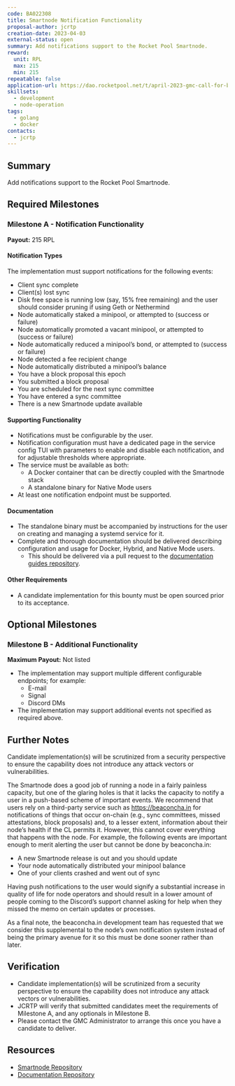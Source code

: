 ```yaml
---
code: BA022308
title: Smartnode Notification Functionality
proposal-author: jcrtp
creation-date: 2023-04-03
external-status: open
summary: Add notifications support to the Rocket Pool Smartnode.
reward:
  unit: RPL
  max: 215
  min: 215
repeatable: false
application-url: https://dao.rocketpool.net/t/april-2023-gmc-call-for-bounty-applications-deadline-is-april-15th/1637/10
skillsets:
  - development
  - node-operation
tags: 
  - golang
  - docker
contacts:
  - jcrtp
---
```


## Summary 

Add notifications support to the Rocket Pool Smartnode.

## Required Milestones

### Milestone A - Notification Functionality
**Payout:** 215 RPL  

#### Notification Types
The implementation must support notifications for the following events:
* Client sync complete
* Client(s) lost sync
* Disk free space is running low (say, 15% free remaining) and the user should consider pruning if using Geth or Nethermind
* Node automatically staked a minipool, or attempted to (success or failure)
* Node automatically promoted a vacant minipool, or attempted to (success or failure)
* Node automatically reduced a minipool’s bond, or attempted to (success or failure)
* Node detected a fee recipient change
* Node automatically distributed a minipool’s balance
* You have a block proposal this epoch
* You submitted a block proposal
* You are scheduled for the next sync committee
* You have entered a sync committee
* There is a new Smartnode update available

#### Supporting Functionality
* Notifications must be configurable by the user.
* Notification configuration must have a dedicated page in the service config TUI with parameters to enable and disable each notification, and for adjustable thresholds where appropriate.
* The service must be available as both:
  * A Docker container that can be directly coupled with the Smartnode stack
  * A standalone binary for Native Mode users
* At least one notification endpoint must be supported. 

#### Documentation
* The standalone binary must be accompanied by instructions for the user on creating and managing a systemd service for it.
* Complete and thorough documentation should be delivered describing configuration and usage for Docker, Hybrid, and Native Mode users.
  * This should be delivered via a pull request to the [documentation guides repository](https://github.com/rocket-pool/docs.rocketpool.net).

#### Other Requirements
* A candidate implementation for this bounty must be open sourced prior to its acceptance.

## Optional Milestones

### Milestone B - Additional Functionality 
**Maximum Payout:** Not listed  

* The implementation may support multiple different configurable endpoints; for example:
  * E-mail
  * Signal
  * Discord DMs
* The implementation may support additional events not specified as required above.

## Further Notes

Candidate implementation(s) will be scrutinized from a security perspective to ensure the capability does not introduce any attack vectors or vulnerabilities.

The Smartnode does a good job of running a node in a fairly painless capacity, but one of the glaring holes is that it lacks the capacity to notify a user in a push-based scheme of important events. We recommend that users rely on a third-party service such as https://beaconcha.in for notifications of things that occur on-chain (e.g., sync committees, missed attestations, block proposals) and, to a lesser extent, information about their node’s health if the CL permits it. However, this cannot cover everything that happens with the node. For example, the following events are important enough to merit alerting the user but cannot be done by beaconcha.in:
* A new Smartnode release is out and you should update
* Your node automatically distributed your minipool balance
* One of your clients crashed and went out of sync

Having push notifications to the user would signify a substantial increase in quality of life for node operators and should result in a lower amount of people coming to the Discord’s support channel asking for help when they missed the memo on certain updates or processes.

As a final note, the beaconcha.in development team has requested that we consider this supplemental to the node’s own notification system instead of being the primary avenue for it so this must be done sooner rather than later.

## Verification
* Candidate implementation(s) will be scrutinized from a security perspective to ensure the capability does not introduce any attack vectors or vulnerabilities. 
* JCRTP will verify that submitted candidates meet the requirements of Milestone A, and any optionals in Milestone B.
* Please contact the GMC Administrator to arrange this once you have a candidate to deliver.

## Resources
* [Smartnode Repository](https://github.com/rocket-pool/smartnode/)
* [Documentation Repository](https://github.com/rocket-pool/docs.rocketpool.net)